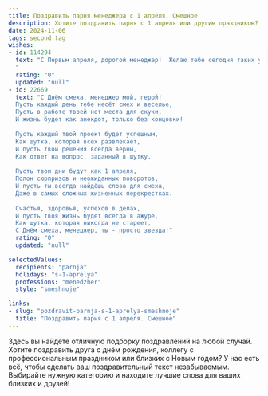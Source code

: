 ```yaml
---
title: Поздравить парня менеджера с 1 апреля. Смешное
description: Хотите поздравить парня с 1 апреля или другим праздником? Наш ИИ создаст незабываемое поздравление, а вы обязательно выделитесь среди других.  
date: 2024-11-06
tags: second tag
wishes:
- id: 114294
  text: "С Первым апреля, дорогой менеджер!  Желаю тебе сегодня таких успешных переговоров, что даже конкуренты будут завидовать твоей…  способности убеждать, что сегодня понедельник, а не 1 апреля!  Пусть все твои планы сбудутся,  а форс-мажоры обойдут тебя стороной (ну, или хотя бы будут забавными)!
  "
  rating: "0"
  updated: "null"
- id: 22669
  text: "С Днём смеха, менеджер мой, герой!
  Пусть каждый день тебе несёт смех и веселье,
  Пусть в работе твоей нет места для скуки,
  И жизнь будет как анекдот, только без концовки!
  
  Пусть каждый твой проект будет успешным,
  Как шутка, которая всех развлекает,
  И пусть твои решения всегда верны,
  Как ответ на вопрос, заданный в шутку.
  
  Пусть твои дни будут как 1 апреля,
  Полон сюрпризов и неожиданных поворотов,
  И пусть ты всегда найдёшь слова для смеха,
  Даже в самых сложных жизненных перекрестках.
  
  Счастья, здоровья, успехов в делах,
  И пусть твоя жизнь будет всегда в ажуре,
  Как шутка, которая никогда не стареет,
  С Днём смеха, менеджер, ты - просто звезда!"
  rating: "0"
  updated: "null"

selectedValues:
  recipients: "parnja"
  holidays: "s-1-aprelya"
  professions: "menedzher"
  style: "smeshnoje"

links:
- slug: "pozdravit-parnja-s-1-aprelya-smeshnoje"
  title: "Поздравить парня с 1 апреля. Смешное"
---
```


Здесь вы найдете отличную подборку поздравлений на любой случай.
Хотите поздравить друга с днём рождения, коллегу с профессиональным праздником или близких с Новым годом? У нас есть всё, чтобы сделать ваш поздравительный текст незабываемым. Выбирайте нужную категорию и находите лучшие слова для ваших близких и друзей!
